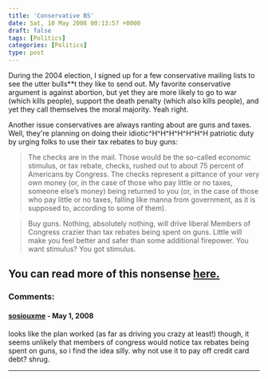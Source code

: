 ```yaml
---
title: 'Conservative BS'
date: Sat, 10 May 2008 00:13:57 +0000
draft: false
tags: [Politics]
categories: [Politics]
type: post
---
```


During the 2004 election, I signed up for a few conservative mailing lists to see the utter bulls\*\*t they like to send out. My favorite conservative argument is against abortion, but yet they are more likely to go to war (which kills people), support the death penalty (which also kills people), and yet they call themselves the moral majority. Yeah right.

Another issue conservatives are always ranting about are guns and taxes. Well, they're planning on doing their idiotic^H^H^H^H^H^H^H patriotic duty by urging folks to use their tax rebates to buy guns:

> The checks are in the mail. Those would be the so-called economic stimulus, or tax rebate, checks, rushed out to about 75 percent of Americans by Congress. The checks represent a pittance of your very own money (or, in the case of those who pay little or no taxes, someone else’s money) being returned to you (or, in the case of those who pay little or no taxes, falling like manna from government, as it is supposed to, according to some of them).

> Buy guns. Nothing, absolutely nothing, will drive liberal Members of Congress crazier than tax rebates being spent on guns. Little will make you feel better and safer than some additional firepower. You want stimulus? You got stimulus.

You can read more of this nonsense [here.](http://www.cfif.org/htdocs/freedomline/current/in_our_opinion/Buy-Guns-with-Your-Tax-Rebate-Checks.htm)
---
### Comments:
#### [sosiouxme]( "luke.rt.meyer@gmail.com") - <time datetime="2008-05-12 09:13:33">May 1, 2008</time>

looks like the plan worked (as far as driving you crazy at least!) though, it seems unlikely that members of congress would notice tax rebates being spent on guns, so i find the idea silly. why not use it to pay off credit card debt? shrug.
<hr />
